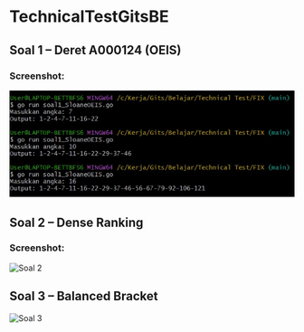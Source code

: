 # TechnicalTestGitsBE

## Soal 1 – Deret A000124 (OEIS)
### Screenshot:
![Soal 1](soal1_Output.jpg)

## Soal 2 – Dense Ranking
### Screenshot:
![Soal 2](soal2_Output.png)

## Soal 3 – Balanced Bracket
![Soal 3](soal3_Output.png)